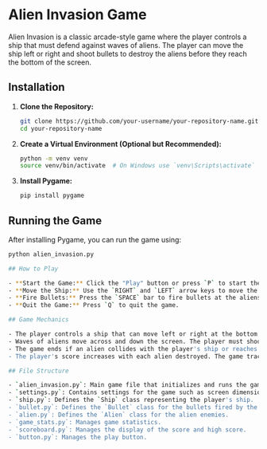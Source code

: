 # Alien Invasion Game

Alien Invasion is a classic arcade-style game where the player controls a ship that must defend against waves of aliens. The player can move the ship left or right and shoot bullets to destroy the aliens before they reach the bottom of the screen.

## Installation

1. **Clone the Repository:**

    ```sh
    git clone https://github.com/your-username/your-repository-name.git
    cd your-repository-name
    ```

2. **Create a Virtual Environment (Optional but Recommended):**

    ```sh
    python -m venv venv
    source venv/bin/activate  # On Windows use `venv\Scripts\activate`
    ```

3. **Install Pygame:**

    ```sh
    pip install pygame
    ```

## Running the Game

After installing Pygame, you can run the game using:

```sh
python alien_invasion.py

## How to Play

- **Start the Game:** Click the "Play" button or press `P` to start the game.
- **Move the Ship:** Use the `RIGHT` and `LEFT` arrow keys to move the ship.
- **Fire Bullets:** Press the `SPACE` bar to fire bullets at the aliens.
- **Quit the Game:** Press `Q` to quit the game.

## Game Mechanics

- The player controls a ship that can move left or right at the bottom of the screen.
- Waves of aliens move across and down the screen. The player must shoot and destroy all the aliens to advance to the next level.
- The game ends if an alien collides with the player's ship or reaches the bottom of the screen.
- The player's score increases with each alien destroyed. The game tracks and displays the high score.

## File Structure

- `alien_invasion.py`: Main game file that initializes and runs the game.
- `settings.py`: Contains settings for the game such as screen dimensions, colors, ship speed, etc.
- `ship.py`: Defines the `Ship` class representing the player's ship.
- `bullet.py`: Defines the `Bullet` class for the bullets fired by the ship.
- `alien.py`: Defines the `Alien` class for the alien enemies.
- `game_stats.py`: Manages game statistics.
- `scoreboard.py`: Manages the display of the score and high score.
- `button.py`: Manages the play button.

